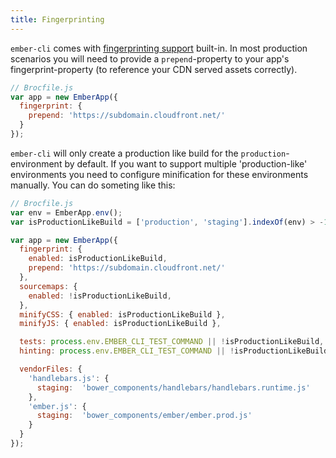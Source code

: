 ```yaml
---
title: Fingerprinting
---
```


`ember-cli` comes with [fingerprinting
support](http://www.ember-cli.com/#fingerprinting-and-cdn-urls) built-in. In
most production scenarios you will need to provide a `prepend`-property to your
app's fingerprint-property (to reference your CDN served assets correctly).

```javascript
// Brocfile.js
var app = new EmberApp({
  fingerprint: {
    prepend: 'https://subdomain.cloudfront.net/'
  }
});
```

`ember-cli` will only create a production like build for the
`production`-environment by default. If you want to support multiple
'production-like' environments you need to configure minification for these
environments manually. You can do someting like this:

```javascript
// Brocfile.js
var env = EmberApp.env();
var isProductionLikeBuild = ['production', 'staging'].indexOf(env) > -1;

var app = new EmberApp({
  fingerprint: {
    enabled: isProductionLikeBuild,
    prepend: 'https://subdomain.cloudfront.net/'
  },
  sourcemaps: {
    enabled: !isProductionLikeBuild,
  },
  minifyCSS: { enabled: isProductionLikeBuild },
  minifyJS: { enabled: isProductionLikeBuild },

  tests: process.env.EMBER_CLI_TEST_COMMAND || !isProductionLikeBuild,
  hinting: process.env.EMBER_CLI_TEST_COMMAND || !isProductionLikeBuild,

  vendorFiles: {
    'handlebars.js': {
      staging:  'bower_components/handlebars/handlebars.runtime.js'
    },
    'ember.js': {
      staging:  'bower_components/ember/ember.prod.js'
    }
  }
});
```
